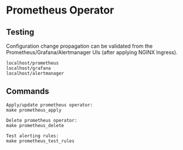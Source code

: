 # Prometheus Operator


## Testing
Configuration change propagation can be validated from the Prometheus/Grafana/Alertmanager UIs (after applying NGINX Ingress).
```
localhost/prometheus
localhost/grafana
localhost/alertmanager
```

## Commands
```
Apply/update prometheus operator:
make prometheus_apply

Delete prometheus operator:
make prometheus_delete

Test alerting rules:
make prometheus_test_rules
```
